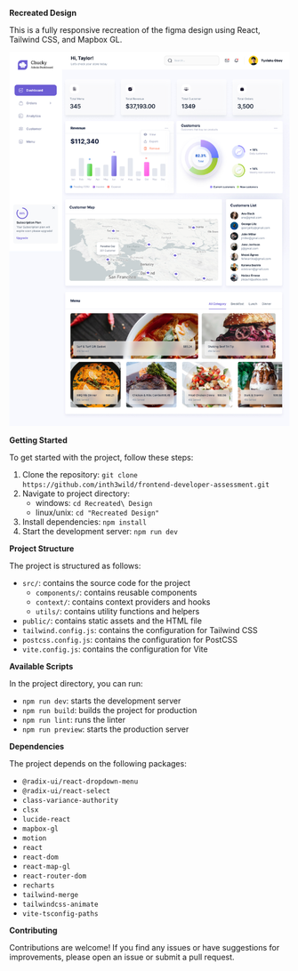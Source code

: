 **Recreated Design**

This is a fully responsive recreation of the figma design using React, Tailwind CSS, and Mapbox GL.

<img src="./src/assets/images/figma-design.jpg" alt="Figma Design Screenshot" >

**Getting Started**

To get started with the project, follow these steps:

1. Clone the repository: `git clone https://github.com/inth3wild/frontend-developer-assessment.git`
2. Navigate to project directory:
   - windows: `cd Recreated\ Design`
   - linux/unix: `cd "Recreated Design"`
3. Install dependencies: `npm install`
4. Start the development server: `npm run dev`

**Project Structure**

The project is structured as follows:

- `src/`: contains the source code for the project
  - `components/`: contains reusable components
  - `context/`: contains context providers and hooks
  - `utils/`: contains utility functions and helpers
- `public/`: contains static assets and the HTML file
- `tailwind.config.js`: contains the configuration for Tailwind CSS
- `postcss.config.js`: contains the configuration for PostCSS
- `vite.config.js`: contains the configuration for Vite

**Available Scripts**

In the project directory, you can run:

- `npm run dev`: starts the development server
- `npm run build`: builds the project for production
- `npm run lint`: runs the linter
- `npm run preview`: starts the production server

**Dependencies**

The project depends on the following packages:

- `@radix-ui/react-dropdown-menu`
- `@radix-ui/react-select`
- `class-variance-authority`
- `clsx`
- `lucide-react`
- `mapbox-gl`
- `motion`
- `react`
- `react-dom`
- `react-map-gl`
- `react-router-dom`
- `recharts`
- `tailwind-merge`
- `tailwindcss-animate`
- `vite-tsconfig-paths`

**Contributing**

Contributions are welcome! If you find any issues or have suggestions for improvements, please open an issue or submit a pull request.
